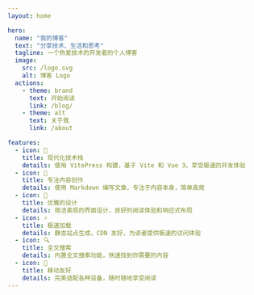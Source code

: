 ```yaml
---
layout: home

hero:
  name: "我的博客"
  text: "分享技术、生活和思考"
  tagline: 一个热爱技术的开发者的个人博客
  image:
    src: /logo.svg
    alt: 博客 Logo
  actions:
    - theme: brand
      text: 开始阅读
      link: /blog/
    - theme: alt
      text: 关于我
      link: /about

features:
  - icon: 🚀
    title: 现代化技术栈
    details: 使用 VitePress 构建，基于 Vite 和 Vue 3，享受极速的开发体验
  - icon: 📝
    title: 专注内容创作
    details: 使用 Markdown 编写文章，专注于内容本身，简单高效
  - icon: 🎨
    title: 优雅的设计
    details: 简洁美观的界面设计，良好的阅读体验和响应式布局
  - icon: ⚡
    title: 极速加载
    details: 静态站点生成，CDN 友好，为读者提供极速的访问体验
  - icon: 🔍
    title: 全文搜索
    details: 内置全文搜索功能，快速找到你需要的内容
  - icon: 📱
    title: 移动友好
    details: 完美适配各种设备，随时随地享受阅读
---
```


<MouseFollower />
